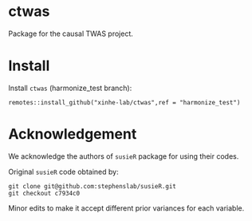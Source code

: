 # ctwas

Package for the causal TWAS project.

# Install

Install `ctwas` (harmonize_test branch):

```
remotes::install_github("xinhe-lab/ctwas",ref = "harmonize_test")
```

# Acknowledgement

We acknowledge the authors of `susieR` package for using their codes.

Original `susieR` code obtained by:
```
git clone git@github.com:stephenslab/susieR.git
git checkout c7934c0
```

Minor edits to make it accept different prior variances for each variable. 
